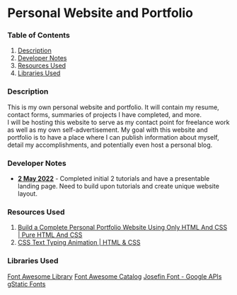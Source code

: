 # Personal Website and Portfolio

### Table of Contents
1. [Description](#description)
2. [Developer Notes](#developer-notes)
3. [Resources Used](#resources-used)
4. [Libraries Used](#libraries-used)

### Description
This is my own personal website and portfolio. It will contain my resume, contact forms, summaries of projects I have 
completed, and more. <br>
I will be hosting this website to serve as my contact point for freelance work as well as my own self-advertisement. My 
goal with this website and portfolio is to have a place where I can publish information about myself, detail my 
accomplishments, and potentially even host a personal blog. 

### Developer Notes
* <b><u>2 May 2022</u></b> - Completed initial 2 tutorials and have a presentable landing page. Need to build upon 
  tutorials and create unique website layout.

### Resources Used
1. [Build a Complete Personal Portfolio Website Using Only HTML And CSS | Pure HTML And CSS](https://www.youtube.com/watch?v=lgeoAUvoRJU&ab_channel=TahmidAhmed)
2. [CSS Text Typing Animation | HTML & CSS](https://www.youtube.com/watch?v=CqBEmgkR_fQ)

### Libraries Used
[Font Awesome Library](https://cdnjs.com/libraries/font-awesome)
[Font Awesome Catalog](https://fontawesome.com/icons/twitter?s=brands)
[Josefin Font - Google APIs](https://fonts.googleapis.com/css2?family=Josefin+Sans:ital,wght@0,100;0,200;0,300;0,400;0,500;0,600;0,700;1,100;1,200;1,300;1,400;1,500;1,600;1,700&display=swap)
[gStatic Fonts](https://fonts.gstatic.com)
